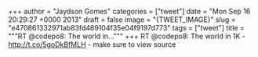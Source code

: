 
+++
author = "Jaydson Gomes"
categories = ["tweet"]
date = "Mon Sep 16 20:29:27 +0000 2013"
draft = false
image = "{TWEET_IMAGE}"
slug = "e470861332971ab83fd489104f35e04f9197d773"
tags = ["tweet"]
title = """RT @codepo8: The world in..."""
+++
RT @codepo8: The world in 1K - http://t.co/5goDkBfMLH - make sure to view source
